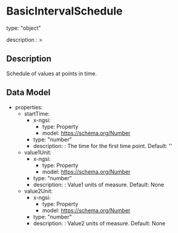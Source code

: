 # BasicIntervalSchedule
type: "object"
description : >
## Description
Schedule of values at points in time.

## Data Model
  - properties:
    - startTime:
      - x-ngsi:
        - type: Property
        - model: https://schema.org/Number
      - type: "number"
      - description: : The time for the first time point. Default: ''
    - value1Unit:
      - x-ngsi:
        - type: Property
        - model: https://schema.org/Number
      - type: "number"
      - description: : Value1 units of measure. Default: None
    - value2Unit:
      - x-ngsi:
        - type: Property
        - model: https://schema.org/Number
      - type: "number"
      - description: : Value2 units of measure. Default: None
